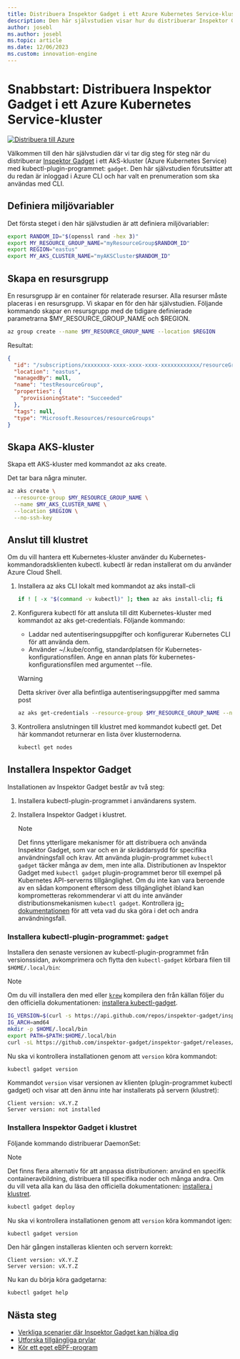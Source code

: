 ```yaml
---
title: Distribuera Inspektor Gadget i ett Azure Kubernetes Service-kluster
description: Den här självstudien visar hur du distribuerar Inspektor Gadget i ett AKS-kluster
author: josebl
ms.author: josebl
ms.topic: article
ms.date: 12/06/2023
ms.custom: innovation-engine
---
```


# Snabbstart: Distribuera Inspektor Gadget i ett Azure Kubernetes Service-kluster

[![Distribuera till Azure](https://aka.ms/deploytoazurebutton)](https://go.microsoft.com/fwlink/?linkid=2276309)

Välkommen till den här självstudien där vi tar dig steg för steg när du distribuerar [Inspektor Gadget](https://www.inspektor-gadget.io/) i ett AkS-kluster (Azure Kubernetes Service) med kubectl-plugin-programmet: `gadget`. Den här självstudien förutsätter att du redan är inloggad i Azure CLI och har valt en prenumeration som ska användas med CLI.

## Definiera miljövariabler

Det första steget i den här självstudien är att definiera miljövariabler:

```bash
export RANDOM_ID="$(openssl rand -hex 3)"
export MY_RESOURCE_GROUP_NAME="myResourceGroup$RANDOM_ID"
export REGION="eastus"
export MY_AKS_CLUSTER_NAME="myAKSCluster$RANDOM_ID"
```

## Skapa en resursgrupp

En resursgrupp är en container för relaterade resurser. Alla resurser måste placeras i en resursgrupp. Vi skapar en för den här självstudien. Följande kommando skapar en resursgrupp med de tidigare definierade parametrarna $MY_RESOURCE_GROUP_NAME och $REGION.

```bash
az group create --name $MY_RESOURCE_GROUP_NAME --location $REGION
```

Resultat:

<!-- expected_similarity=0.3 -->
```JSON
{
  "id": "/subscriptions/xxxxxxxx-xxxx-xxxx-xxxx-xxxxxxxxxxxx/resourceGroups/myResourceGroup210",
  "location": "eastus",
  "managedBy": null,
  "name": "testResourceGroup",
  "properties": {
    "provisioningState": "Succeeded"
  },
  "tags": null,
  "type": "Microsoft.Resources/resourceGroups"
}
```

## Skapa AKS-kluster

Skapa ett AKS-kluster med kommandot az aks create.

Det tar bara några minuter.

```bash
az aks create \
  --resource-group $MY_RESOURCE_GROUP_NAME \
  --name $MY_AKS_CLUSTER_NAME \
  --location $REGION \
  --no-ssh-key
```

## Anslut till klustret

Om du vill hantera ett Kubernetes-kluster använder du Kubernetes-kommandoradsklienten kubectl. kubectl är redan installerat om du använder Azure Cloud Shell.

1. Installera az aks CLI lokalt med kommandot az aks install-cli

    ```bash
    if ! [ -x "$(command -v kubectl)" ]; then az aks install-cli; fi
    ```

2. Konfigurera kubectl för att ansluta till ditt Kubernetes-kluster med kommandot az aks get-credentials. Följande kommando:
    - Laddar ned autentiseringsuppgifter och konfigurerar Kubernetes CLI för att använda dem.
    - Använder ~/.kube/config, standardplatsen för Kubernetes-konfigurationsfilen. Ange en annan plats för kubernetes-konfigurationsfilen med argumentet --file.

    > [!WARNING]
    > Detta skriver över alla befintliga autentiseringsuppgifter med samma post

    ```bash
    az aks get-credentials --resource-group $MY_RESOURCE_GROUP_NAME --name $MY_AKS_CLUSTER_NAME --overwrite-existing
    ```

3. Kontrollera anslutningen till klustret med kommandot kubectl get. Det här kommandot returnerar en lista över klusternoderna.

    ```bash
    kubectl get nodes
    ```

## Installera Inspektor Gadget

Installationen av Inspektor Gadget består av två steg:

1. Installera kubectl-plugin-programmet i användarens system.
2. Installera Inspektor Gadget i klustret.

    > [!NOTE]
    > Det finns ytterligare mekanismer för att distribuera och använda Inspektor Gadget, som var och en är skräddarsydd för specifika användningsfall och krav. Att använda plugin-programmet `kubectl gadget` täcker många av dem, men inte alla. Distributionen av Inspektor Gadget med `kubectl gadget` plugin-programmet beror till exempel på Kubernetes API-serverns tillgänglighet. Om du inte kan vara beroende av en sådan komponent eftersom dess tillgänglighet ibland kan komprometteras rekommenderar vi att du inte använder distributionsmekanismen `kubectl gadget`. Kontrollera [ig-dokumentationen](https://github.com/inspektor-gadget/inspektor-gadget/blob/main/docs/ig.md) för att veta vad du ska göra i det och andra användningsfall.

### Installera kubectl-plugin-programmet: `gadget`

Installera den senaste versionen av kubectl-plugin-programmet från versionssidan, avkomprimera och flytta den `kubectl-gadget` körbara filen till `$HOME/.local/bin`:

> [!NOTE]
> Om du vill installera den med eller [`krew`](https://sigs.k8s.io/krew) kompilera den från källan följer du den officiella dokumentationen: [installera kubectl-gadget](https://github.com/inspektor-gadget/inspektor-gadget/blob/main/docs/install.md#installing-kubectl-gadget).

```bash
IG_VERSION=$(curl -s https://api.github.com/repos/inspektor-gadget/inspektor-gadget/releases/latest | jq -r .tag_name)
IG_ARCH=amd64
mkdir -p $HOME/.local/bin
export PATH=$PATH:$HOME/.local/bin
curl -sL https://github.com/inspektor-gadget/inspektor-gadget/releases/download/${IG_VERSION}/kubectl-gadget-linux-${IG_ARCH}-${IG_VERSION}.tar.gz  | tar -C $HOME/.local/bin -xzf - kubectl-gadget
```

Nu ska vi kontrollera installationen genom att `version` köra kommandot:

```bash
kubectl gadget version
```

Kommandot `version` visar versionen av klienten (plugin-programmet kubectl gadget) och visar att den ännu inte har installerats på servern (klustret):

<!--expected_similarity="(?m)^Client version: v\d+\.\d+\.\d+$\n^Server version: not installed$"-->
```text
Client version: vX.Y.Z
Server version: not installed
```

### Installera Inspektor Gadget i klustret

Följande kommando distribuerar DaemonSet:

> [!NOTE]
> Det finns flera alternativ för att anpassa distributionen: använd en specifik containeravbildning, distribuera till specifika noder och många andra. Om du vill veta alla kan du läsa den officiella dokumentationen: [installera i klustret](https://github.com/inspektor-gadget/inspektor-gadget/blob/main/docs/install.md#installing-in-the-cluster).

```bash
kubectl gadget deploy
```

Nu ska vi kontrollera installationen genom att `version` köra kommandot igen:

```bash
kubectl gadget version
```

Den här gången installeras klienten och servern korrekt:

<!--expected_similarity="(?m)^Client version: v\d+\.\d+\.\d+$\n^Server version: v\d+\.\d+\.\d+$"-->
```text
Client version: vX.Y.Z
Server version: vX.Y.Z
```

Nu kan du börja köra gadgetarna:

```bash
kubectl gadget help
```

<!--
## Clean Up

### Undeploy Inspektor Gadget

```bash
kubectl gadget undeploy
```

### Clean up Azure resources

When no longer needed, you can use `az group delete` to remove the resource group, cluster, and all related resources as follows. The `--no-wait` parameter returns control to the prompt without waiting for the operation to complete. The `--yes` parameter confirms that you wish to delete the resources without an additional prompt to do so.

```bash
az group delete --name $MY_RESOURCE_GROUP_NAME --no-wait --yes
```
-->

## Nästa steg
- [Verkliga scenarier där Inspektor Gadget kan hjälpa dig](https://go.microsoft.com/fwlink/p/?linkid=2260402#use-cases)
- [Utforska tillgängliga prylar](https://go.microsoft.com/fwlink/p/?linkid=2260070)
- [Kör ett eget eBPF-program](https://go.microsoft.com/fwlink/p/?linkid=2259865)

